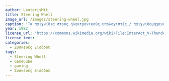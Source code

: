 ```yaml
---
author: LeuterisMit
title: Steering Whell
image_url: /images/steering-wheel.jpg
caption: 'Τα παιχνίδια στους ηλεκτρονικούς υπολογιστές / παιχνιδομηχανές μας έχουν δημιουργήσει την αναγκή για την κατασκευή πολλών συσκεύυών αλληλεπίδρασης ανθρώπου με υπολογιστή. Έχουν κατασκευαστεί αρκετοι τύποι από χειριστήρια για να χρησιμοποιούνται από παιχνίδια. Ενας τύπος από αυτά είναι τα χειριστήρια τύπου τιμονιού που στην πλειονότητα τους συνοδεύονται και από αντίστοιχη πεταλιέρα παρόμοια με αυτήν που υπάρχει στα πραγματικά οχήματα. Τα εν λόγω χειριστήρια χρησιμοποιούνται από τους παίκτες σε παιχνίδια που προσομοιώνουν την οδήγηση των αυτοκινήτων. Στην εικόνα το χειριστήριο InterAct V-Thunder Racing Wheel για το GameCube.'
year: 1982
license_url: "https://commons.wikimedia.org/wiki/File:InterAct_V-Thunder_Racing_Wheel_for_GameCube.JPG"
license_text:  
categories:
  - Συσκευές Εισόδου
tags:
  - Steering Whell
  - GameCube
  - gaming
  - Συσκευές Εισόδου
---
```

